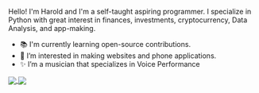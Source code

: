 Hello! I'm Harold and I'm a self-taught aspiring programmer. I specialize in Python with great interest in finances, investments, cryptocurrency, Data Analysis, and app-making. 

- 📚 I'm currently learning open-source contributions.
- 👀 I’m interested in making websites and phone applications.
- ✨ I’m a musician that specializes in Voice Performance



<a href="https://github.com/ArchaeotheriumSapienter">
  <img align="center" src="https://github-readme-stats.vercel.app/api?username=ArchaeotheriumSapienter&count_private=true&show_icons=true?&theme=react&include_all_commits=true" />
</a>
<a href="https://github.com/ArchaeotheriumSapienter">
  <img align="center" src="https://github-readme-stats.vercel.app/api/top-langs/?username=ArchaeotheriumSapienter&layout=compact&theme=react" />
</a>


<!---
ArchaeotheriumSapienter/ArchaeotheriumSapienter is a ✨ special ✨ repository because its `README.md` (this file) appears on your GitHub profile.
You can click the Preview link to take a look at your changes.
--->
